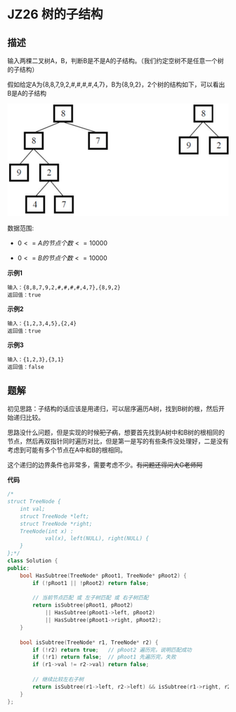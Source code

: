 # JZ26 树的子结构

## 描述

输入两棵二叉树A，B，判断B是不是A的子结构。（我们约定空树不是任意一个树的子结构）

<!--more--> 

假如给定A为{8,8,7,9,2,#,#,#,#,4,7}，B为{8,9,2}，2个树的结构如下，可以看出B是A的子结构

![imgs](./imgs/JZ26_describe.png)

数据范围: 

- $0 <= A的节点个数 <= 10000$  

- $0 <= B的节点个数 <= 10000$

**示例1**

```
输入：{8,8,7,9,2,#,#,#,#,4,7},{8,9,2}
返回值：true
```

**示例2**

```
输入：{1,2,3,4,5},{2,4}
返回值：true
```

**示例3**

```
输入：{1,2,3},{3,1}
返回值：false
```

## 题解

初见思路：子结构的话应该是用递归，可以层序遍历A树，找到B树的根，然后开始递归比较。

思路没什么问题，但是实现的时候~~犯了病~~，想要首先找到A树中和B树的根相同的节点，然后再双指针同时遍历对比，但是第一是写的有些条件没处理好，二是没有考虑到可能有多个节点在A中和B的根相同。

这个递归的边界条件也非常多，需要考虑不少。~~有问题还得问大G老师阿~~

**代码**

```C++
/*
struct TreeNode {
    int val;
    struct TreeNode *left;
    struct TreeNode *right;
    TreeNode(int x) :
            val(x), left(NULL), right(NULL) {
    }
};*/
class Solution {
public:
    bool HasSubtree(TreeNode* pRoot1, TreeNode* pRoot2) {
        if (!pRoot1 || !pRoot2) return false;

        // 当前节点匹配 或 左子树匹配 或 右子树匹配
        return isSubtree(pRoot1, pRoot2) 
            || HasSubtree(pRoot1->left, pRoot2) 
            || HasSubtree(pRoot1->right, pRoot2);
    }

    bool isSubtree(TreeNode* r1, TreeNode* r2) {
        if (!r2) return true;   // pRoot2 遍历完，说明匹配成功
        if (!r1) return false;  // pRoot1 先遍历完，失败
        if (r1->val != r2->val) return false;

        // 继续比较左右子树
        return isSubtree(r1->left, r2->left) && isSubtree(r1->right, r2->right);
    }
};


```


